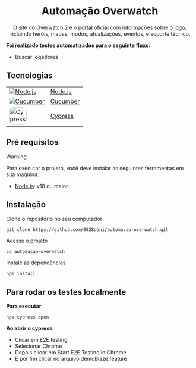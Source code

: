 <h1 align="center"> Automação Overwatch</h1>

<p align="center">
O site do Overwatch 2 é o portal oficial com informações sobre o jogo, incluindo heróis, mapas, modos, atualizações, eventos, e suporte técnico.
</p>

**Foi realizado testes automatizados para o seguinte fluxo:**

- Buscar jogadores

## Tecnologias

<table border="0">
  <tr>
    <td>
      <a href="https://nodejs.org/en" target="_blank">
        <img src="https://skillicons.dev/icons?i=nodejs" alt="Node.js"/>
      </a>
    </td>
    <td style="border:none"><a href="https://nodejs.org/en" target="_blank">Node.js</a></td>
  </tr>
  <tr>
    <td>
      <a href="https://docs.cucumber.io/" target="_blank">
        <img src="https://skillicons.dev/icons?i=gherkin" alt="Cucumber"/>
      </a>
    </td>
    <td><a href="https://docs.cucumber.io/" target="_blank">Cucumber</a></td>
  </tr>
  <tr>
    <td>
      <a href="https://www.cypress.io/" target="_blank">
        <img src="https://cdn.jsdelivr.net/gh/devicons/devicon@latest/icons/cypressio/cypressio-original.svg" alt="Cypress" style="width:47px;border-radius:10px;"/>
      </a>
    </td>
    <td><a href="https://www.cypress.io/" target="_blank">Cypress</a></td>
  </tr>
</table>


## Pré requisitos
> [!WARNING]
> Para executar o projeto, você deve instalar as seguintes ferramentas em sua máquina:
- [Node.js](https://nodejs.org/en): v18 ou maior.

## Instalação
Clone o repositório no seu computador
```
git clone https://github.com/0028dani/automacao-overwatch.git
```

Acesse o projeto
```
cd automacao-overwatch
```

Instale as dependências
```
npm install
```


## Para rodar os testes localmente

**Para executar**
```
npx cypress open
```
**Ao abrir o cypress:**
- Clicar em E2E testing
- Selecionar Chrome
- Depois clicar em Start E2E Testing in Chrome
- E por fim clicar no arquivo demoBlaze.feature